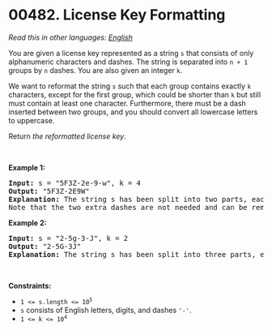 # 00482. License Key Formatting

  _Read this in other languages:_
    [_English_](README.md)

<p>You are given a license key represented as a string <code>s</code> that consists of only alphanumeric characters and dashes. The string is separated into <code>n + 1</code> groups by <code>n</code> dashes. You are also given an integer <code>k</code>.</p>

<p>We want to reformat the string <code>s</code> such that each group contains exactly <code>k</code> characters, except for the first group, which could be shorter than <code>k</code> but still must contain at least one character. Furthermore, there must be a dash inserted between two groups, and you should convert all lowercase letters to uppercase.</p>

<p>Return <em>the reformatted license key</em>.</p>

<p>&nbsp;</p>
<p><strong>Example 1:</strong></p>

<pre>
<strong>Input:</strong> s = &quot;5F3Z-2e-9-w&quot;, k = 4
<strong>Output:</strong> &quot;5F3Z-2E9W&quot;
<strong>Explanation:</strong> The string s has been split into two parts, each part has 4 characters.
Note that the two extra dashes are not needed and can be removed.
</pre>

<p><strong>Example 2:</strong></p>

<pre>
<strong>Input:</strong> s = &quot;2-5g-3-J&quot;, k = 2
<strong>Output:</strong> &quot;2-5G-3J&quot;
<strong>Explanation:</strong> The string s has been split into three parts, each part has 2 characters except the first part as it could be shorter as mentioned above.
</pre>

<p>&nbsp;</p>
<p><strong>Constraints:</strong></p>

<ul>
	<li><code>1 &lt;= s.length &lt;= 10<sup>5</sup></code></li>
	<li><code>s</code> consists of English letters, digits, and dashes <code>&#39;-&#39;</code>.</li>
	<li><code>1 &lt;= k &lt;= 10<sup>4</sup></code></li>
</ul>
